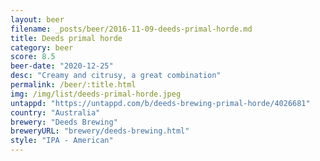 ```yaml
---
layout: beer
filename: _posts/beer/2016-11-09-deeds-primal-horde.md
title: Deeds primal horde
category: beer
score: 8.5
beer-date: "2020-12-25"
desc: "Creamy and citrusy, a great combination"
permalink: /beer/:title.html
img: /img/list/deeds-primal-horde.jpeg
untappd: "https://untappd.com/b/deeds-brewing-primal-horde/4026681"
country: "Australia"
brewery: "Deeds Brewing"
breweryURL: "brewery/deeds-brewing.html"
style: "IPA - American"
---
```


